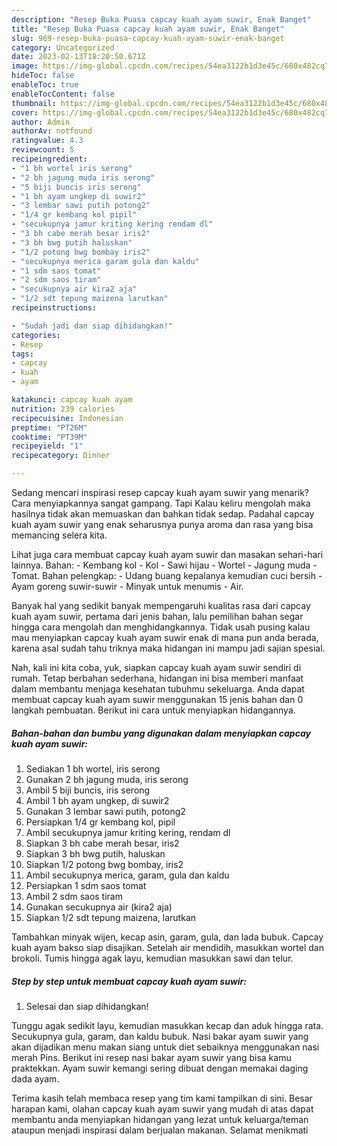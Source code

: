 ```yaml
---
description: "Resep Buka Puasa capcay kuah ayam suwir, Enak Banget"
title: "Resep Buka Puasa capcay kuah ayam suwir, Enak Banget"
slug: 969-resep-buka-puasa-capcay-kuah-ayam-suwir-enak-banget
category: Uncategorized
date: 2023-02-13T18:20:50.671Z
image: https://img-global.cpcdn.com/recipes/54ea3122b1d3e45c/680x482cq70/capcay-kuah-ayam-suwir-foto-resep-utama.jpg
hideToc: false
enableToc: true
enableTocContent: false
thumbnail: https://img-global.cpcdn.com/recipes/54ea3122b1d3e45c/680x482cq70/capcay-kuah-ayam-suwir-foto-resep-utama.jpg
cover: https://img-global.cpcdn.com/recipes/54ea3122b1d3e45c/680x482cq70/capcay-kuah-ayam-suwir-foto-resep-utama.jpg
author: Admin
authorAv: notfound
ratingvalue: 4.3
reviewcount: 5
recipeingredient:
- "1 bh wortel iris serong"
- "2 bh jagung muda iris serong"
- "5 biji buncis iris serong"
- "1 bh ayam ungkep di suwir2"
- "3 lembar sawi putih potong2"
- "1/4 gr kembang kol pipil"
- "secukupnya jamur kriting kering rendam dl"
- "3 bh cabe merah besar iris2"
- "3 bh bwg putih haluskan"
- "1/2 potong bwg bombay iris2"
- "secukupnya merica garam gula dan kaldu"
- "1 sdm saos tomat"
- "2 sdm saos tiram"
- "secukupnya air kira2 aja"
- "1/2 sdt tepung maizena larutkan"
recipeinstructions:

- "Sudah jadi dan siap dihidangkan!"
categories:
- Resep
tags:
- capcay
- kuah
- ayam

katakunci: capcay kuah ayam 
nutrition: 239 calories
recipecuisine: Indonesian
preptime: "PT26M"
cooktime: "PT39M"
recipeyield: "1"
recipecategory: Dinner

---
```



Sedang mencari inspirasi resep capcay kuah ayam suwir yang menarik? Cara menyiapkannya sangat gampang. Tapi Kalau keliru mengolah maka hasilnya tidak akan memuaskan dan bahkan tidak sedap. Padahal capcay kuah ayam suwir yang enak seharusnya punya aroma dan rasa yang bisa memancing selera kita.


Lihat juga cara membuat capcay kuah ayam suwir dan masakan sehari-hari lainnya. Bahan: - Kembang kol - Kol - Sawi hijau - Wortel - Jagung muda - Tomat. Bahan pelengkap: - Udang buang kepalanya kemudian cuci bersih - Ayam goreng suwir-suwir - Minyak untuk menumis - Air.

Banyak hal yang sedikit banyak mempengaruhi kualitas rasa dari capcay kuah ayam suwir, pertama dari jenis bahan, lalu pemilihan bahan segar hingga cara mengolah dan menghidangkannya. Tidak usah pusing kalau mau menyiapkan capcay kuah ayam suwir enak di mana pun anda berada, karena asal sudah tahu triknya maka hidangan ini mampu jadi sajian spesial.


Nah, kali ini kita coba, yuk, siapkan capcay kuah ayam suwir sendiri di rumah. Tetap berbahan sederhana, hidangan ini bisa memberi manfaat dalam membantu menjaga kesehatan tubuhmu sekeluarga. Anda dapat membuat capcay kuah ayam suwir menggunakan 15 jenis bahan dan 0 langkah pembuatan. Berikut ini cara untuk menyiapkan hidangannya.

<!--inarticleads1-->

##### Bahan-bahan dan bumbu yang digunakan dalam menyiapkan capcay kuah ayam suwir:

1. Sediakan 1 bh wortel, iris serong
1. Gunakan 2 bh jagung muda, iris serong
1. Ambil 5 biji buncis, iris serong
1. Ambil 1 bh ayam ungkep, di suwir2
1. Gunakan 3 lembar sawi putih, potong2
1. Persiapkan 1/4 gr kembang kol, pipil
1. Ambil secukupnya jamur kriting kering, rendam dl
1. Siapkan 3 bh cabe merah besar, iris2
1. Siapkan 3 bh bwg putih, haluskan
1. Siapkan 1/2 potong bwg bombay, iris2
1. Ambil secukupnya merica, garam, gula dan kaldu
1. Persiapkan 1 sdm saos tomat
1. Ambil 2 sdm saos tiram
1. Gunakan secukupnya air (kira2 aja)
1. Siapkan 1/2 sdt tepung maizena, larutkan


Tambahkan minyak wijen, kecap asin, garam, gula, dan lada bubuk. Capcay kuah ayam bakso siap disajikan. Setelah air mendidih, masukkan wortel dan brokoli. Tumis hingga agak layu, kemudian masukkan sawi dan telur. 

<!--inarticleads2-->

##### Step by step untuk membuat capcay kuah ayam suwir:


1. Selesai dan siap dihidangkan!

Tunggu agak sedikit layu, kemudian masukkan kecap dan aduk hingga rata. Secukupnya gula, garam, dan kaldu bubuk. Nasi bakar ayam suwir yang akan dijadikan menu makan siang untuk diet sebaiknya menggunakan nasi merah Pins. Berikut ini resep nasi bakar ayam suwir yang bisa kamu praktekkan. Ayam suwir kemangi sering dibuat dengan memakai daging dada ayam. 

Terima kasih telah membaca resep yang tim kami tampilkan di sini. Besar harapan kami, olahan capcay kuah ayam suwir yang mudah di atas dapat membantu anda menyiapkan hidangan yang lezat untuk keluarga/teman ataupun menjadi inspirasi dalam berjualan makanan. Selamat menikmati
